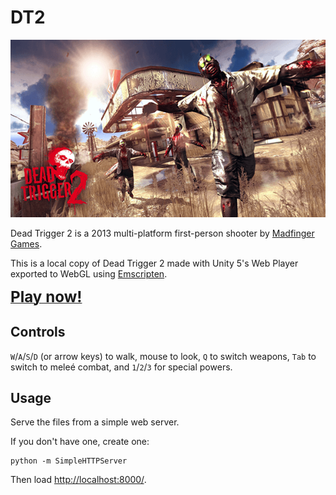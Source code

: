 # DT2

![](dt2-promo.png)

Dead Trigger 2 is a 2013 multi-platform first-person shooter by [Madfinger Games](http://www.madfingergames.com/).

This is a local copy of Dead Trigger 2 made with Unity 5's Web Player exported to WebGL using [Emscripten](https://github.com/kripken/emscripten).

[<big><big><big>__Play now!__</big></big></big>](http://cvan.io/DT2/)


## Controls

`W`/`A`/`S`/`D` (or arrow keys) to walk, mouse to look, `Q` to switch weapons, `Tab` to switch to meleé combat, and `1`/`2`/`3` for special powers.


## Usage

Serve the files from a simple web server.

If you don't have one, create one:

    python -m SimpleHTTPServer

Then load [http://localhost:8000/](http://localhost:8000/).

